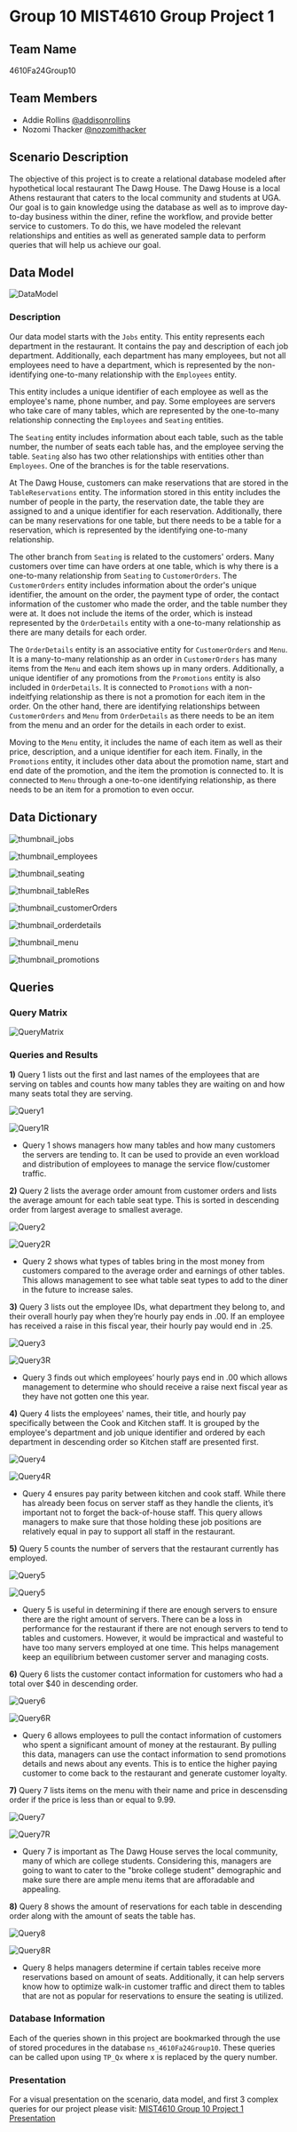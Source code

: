 
# Group 10 MIST4610 Group Project 1


## Team Name
4610Fa24Group10
## Team Members

- Addie Rollins [@addisonrollins](https://www.github.com/octokatherine)
- Nozomi Thacker [@nozomithacker](https://github.com/n-thacker/MIST4610Group10Project1)


## Scenario Description

The objective of this project is to create a relational database modeled after hypothetical local restaurant The Dawg House. The Dawg House is a local Athens restaurant that caters to the local community and students at UGA. Our goal is to gain knowledge using the database as well as to improve day-to-day business within the diner, refine the workflow, and provide better service to customers. To do this, we have modeled the relevant relationships and entities as well as generated sample data to perform queries that will help us achieve our goal.

## Data Model
![DataModel](https://github.com/user-attachments/assets/d05fbaaf-097e-487e-a9a5-791a9b8b6527)


### Description

Our data model starts with the `Jobs` entity. This entity represents each department in the restaurant. It contains the pay and description of each job department. Additionally, each department has many employees, but not all employees need to have a department, which is represented by the non-identifying one-to-many relationship with the `Employees` entity.

This entity includes a unique identifier of each employee as well as the employee's name, phone number, and pay. Some employees are servers who take care of many tables, which are represented by the one-to-many relationship connecting the `Employees` and `Seating` entities.

The `Seating` entity includes information about each table, such as the table number, the number of seats each table has, and the employee serving the table. `Seating` also has two other relationships with entities other than `Employees`. One of the branches is for the table reservations.

At The Dawg House, customers can make reservations that are stored in the `TableReservations` entity. The information stored in this entity includes the number of people in the party, the reservation date, the table they are assigned to and a unique identifier for each reservation. Additionally, there can be many reservations for one table, but there needs to be a table for a reservation, which is represented by the identifying one-to-many relationship.

The other branch from `Seating` is related to the customers' orders. Many customers over time can have orders at one table, which is why there is a one-to-many relationship from `Seating` to `CustomerOrders`. The `CustomerOrders` entity includes information about the order's unique identifier, the amount on the order, the payment type of order, the contact information of the customer who made the order, and the table number they were at. It does not include the items of the order, which is instead represented by the `OrderDetails` entity with a one-to-many relationship as there are many details for each order.

The `OrderDetails` entity is an associative entity for `CustomerOrders` and `Menu`. It is a many-to-many relationship as an order in `CustomerOrders` has many items from the `Menu` and each item shows up in many orders. Additionally, a unique identifier of any promotions from the `Promotions` entity is also included in `OrderDetails`. It is connected to `Promotions` with a non-indeitfying relationship as there is not a promotion for each item in the order. On the other hand, there are identifying relationships between `CustomerOrders` and `Menu` from `OrderDetails` as there needs to be an item from the menu and an order for the details in each order to exist.

Moving to the `Menu` entity, it includes the name of each item as well as their price, description, and a unique identifier for each item. Finally, in the `Promotions` entity, it includes other data about the promotion name, start and end date of the promotion, and the item the promotion is connected to. It is connected to `Menu` through a one-to-one identifying relationship, as there needs to be an item for a promotion to even occur.

## Data Dictionary
![thumbnail_jobs](https://github.com/user-attachments/assets/aa3cef0c-daf6-4d6f-b72a-7c570974af77)

![thumbnail_employees](https://github.com/user-attachments/assets/dd8896f6-cf71-41bd-8dda-424a289f349b)

![thumbnail_seating](https://github.com/user-attachments/assets/7f08d3e1-e1e7-43fb-b7ef-833749469933)

![thumbnail_tableRes](https://github.com/user-attachments/assets/4acd0ec4-4151-4d35-8942-100a71a2b89f)

![thumbnail_customerOrders](https://github.com/user-attachments/assets/08c64c76-f159-4a4c-bb16-8d2ae0374ab1)

![thumbnail_orderdetails](https://github.com/user-attachments/assets/0d304ff0-f740-41c3-a22a-075f56982307)

![thumbnail_menu](https://github.com/user-attachments/assets/81f3c35a-d05a-4798-a830-6cb88fd2ce18)

![thumbnail_promotions](https://github.com/user-attachments/assets/dba1d119-6493-4310-b97f-15a820044e5c)

## Queries

### Query Matrix
![QueryMatrix](https://github.com/user-attachments/assets/7e0b20d9-8574-4d45-8189-72b2a46e1ebb)


### Queries and Results
**1)** Query 1 lists out the first and last names of the employees that are serving on tables and counts how many tables they are waiting on and how many seats total they are serving.

![Query1](https://github.com/user-attachments/assets/71e39bee-2c9b-47e1-b91b-ec6764b6da80)

![Query1R](https://github.com/user-attachments/assets/50808e21-f60a-4690-9c69-60d934af688a)


 - Query 1 shows managers how many tables and how many customers the servers are tending to. It can be used to provide an even workload and distribution of employees to manage the service flow/customer traffic.

**2)** Query 2 lists the average order amount from customer orders and lists the average amount for each table seat type. This is sorted in descending order from largest average to smallest average.

![Query2](https://github.com/user-attachments/assets/a5b04aa8-0085-4940-9b40-61fd654dcea6)

![Query2R](https://github.com/user-attachments/assets/09c6b221-a5d2-4e7a-9cc2-6b33a55d43fd)


 - Query 2 shows what types of tables bring in the most money from customers compared to the average order and earnings of other tables. This allows management to see what table seat types to add to the diner in the future to increase sales.

**3)** Query 3 lists out the employee IDs, what department they belong to, and their overall hourly pay when they’re hourly pay ends in .00. If an employee has received a raise in this fiscal year, their hourly pay would end in .25.

![Query3](https://github.com/user-attachments/assets/bcfaeb24-0ec9-41ff-9e3d-f8d0f92d6536)

![Query3R](https://github.com/user-attachments/assets/3f1d9bd1-526a-4a58-8ae2-a475e666d601)

 - Query 3 finds out which employees’ hourly pays end in .00 which allows management to determine who should receive a raise next fiscal year as they have not gotten one this year.

**4)** Query 4 lists the employees' names, their title, and hourly pay specifically between the Cook and Kitchen staff. It is grouped by the employee's department and job unique identifier and ordered by each department in descending order so Kitchen staff are presented first.

![Query4](https://github.com/user-attachments/assets/ee18e381-ddfa-4ade-b695-db8e632e825c)

![Query4R](https://github.com/user-attachments/assets/7ecb0a4a-38b6-4ad9-8d86-8fd897f0a3a6)


 - Query 4 ensures pay parity between kitchen and cook staff. While there has already been focus on server staff as they handle the clients, it’s important not to forget the back-of-house staff. This query allows managers to make sure that those holding these job positions are relatively equal in pay to support all staff in the restaurant.

**5)** Query 5 counts the number of servers that the restaurant currently has employed.

![Query5](https://github.com/user-attachments/assets/2092087e-6573-43c2-8f38-a1967300ff61)

![Query5](https://github.com/user-attachments/assets/e679f6c8-6dc5-4b8b-b3f4-b5905f88d252)


 - Query 5 is useful in determining if there are enough servers to ensure there are the right amount of servers. There can be a loss in performance for the restaurant if there are not enough servers to tend to tables and customers. However, it would be impractical and wasteful to have too many servers employed at one time. This helps management keep an equilibrium between customer server and managing costs.

**6)** Query 6 lists the customer contact information for customers who had a total over $40 in descending order.

![Query6](https://github.com/user-attachments/assets/bbdc50c9-6641-43b6-b76a-1ae744ced88e)

![Query6R](https://github.com/user-attachments/assets/4bf3ef75-dae9-4abb-b8f2-b0ef34784a67)

 - Query 6 allows employees to pull the contact information of customers who spent a significant amount of money at the restaurant. By pulling this data, managers can use the contact information to send promotions details and news about any events. This is to entice the higher paying customer to come back to the restaurant and generate customer loyalty. 

**7)** Query 7 lists items on the menu with their name and price in descensding order if the price is less than or equal to 9.99.

![Query7](https://github.com/user-attachments/assets/0aa2722c-a442-4cd8-9ee8-6364e64499ae)

![Query7R](https://github.com/user-attachments/assets/d8e51ec6-cf98-4111-8107-9f6e657d1b9b)


 - Query 7 is important as The Dawg House serves the local community, many of which are college students. Considering this, managers are going to want to cater to the "broke college student" demographic and make sure there are ample menu items that are afforadable and appealing.

**8)** Query 8 shows the amount of reservations for each table in descending order along with the amount of seats the table has.

![Query8](https://github.com/user-attachments/assets/d1b81a75-87ff-4898-8162-c2a446ee2616)

![Query8R](https://github.com/user-attachments/assets/c620bd66-62ad-4c69-b642-dfc142ddebb9)


 - Query 8 helps managers determine if certain tables receive more reservations based on amount of seats. Additionally, it can help servers know how to optimize walk-in customer traffic and direct them to tables that are not as popular for reservations to ensure the seating is utilized. 

### Database Information
Each of the queries shown in this project are bookmarked through the use of stored procedures in the database `ns_4610Fa24Group10`. These queries can be called upon using `TP_Qx` where x is replaced by the query number.

### Presentation
For a visual presentation on the scenario, data model, and first 3 complex queries for our project please visit: [MIST4610 Group 10 Project 1 Presentation](https://docs.google.com/presentation/d/1NC_LrD7BzF1PbfOOfNsZf66cgQCfGf4M/edit?usp=sharing&ouid=101877479055113419396&rtpof=true&sd=true)
